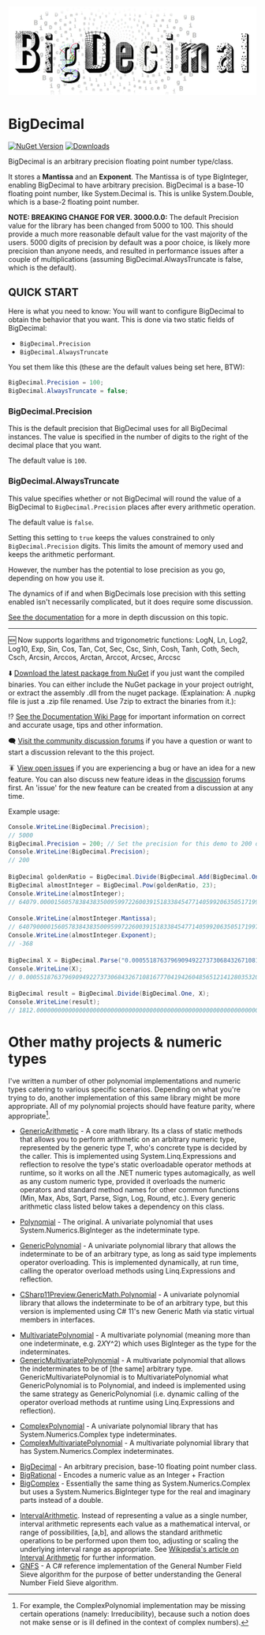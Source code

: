 ![BigDecimal Logo](https://raw.githubusercontent.com/AdamWhiteHat/BigDecimal/main/BigDecimal/Properties/Images/BigDecimalLogo.png)
# BigDecimal
[![NuGet Version](https://img.shields.io/nuget/v/ExtendedNumerics.BigDecimal?label=NuGet%20Version&link=https%3A%2F%2Fwww.nuget.org%2Fpackages%2FExtendedNumerics.BigDecimal%2F)](https://www.nuget.org/packages/ExtendedNumerics.BigDecimal) [![Downloads](https://img.shields.io/nuget/dt/ExtendedNumerics.BigDecimal?logo=%23004880&label=Downloads&link=https%3A%2F%2Fwww.nuget.org%2Fpackages%2FExtendedNumerics.BigDecimal)](https://www.nuget.org/packages/ExtendedNumerics.BigDecimal)


BigDecimal is an arbitrary precision floating point number type/class.

It stores a **Mantissa** and an **Exponent**.
The Mantissa is of type BigInteger, enabling BigDecimal to have arbitrary precision.
BigDecimal is a base-10 floating point number, like System.Decimal is. This is unlike System.Double, which is a base-2 floating point number.

**NOTE: BREAKING CHANGE FOR VER. 3000.0.0:**
The default Precision value for the library has been changed from 5000 to 100. This should provide a much more reasonable default value for the vast majority of the users. 5000 digits of precision by default was a poor choice, is likely more precision than anyone needs, and resulted in performance issues after a couple of multiplications (assuming BigDecimal.AlwaysTruncate is false, which is the default).

## QUICK START
Here is what you need to know:
You will want to configure BigDecimal to obtain the behavior that you want.
This is done via two static fields of BigDecimal:
- `BigDecimal.Precision`
- `BigDecimal.AlwaysTruncate`

You set them like this (these are the default values being set here, BTW):
```csharp
BigDecimal.Precision = 100;
BigDecimal.AlwaysTruncate = false;
```

### BigDecimal.Precision

This is the default precision that BigDecimal uses for all BigDecimal instances. 
The value is specified in the number of digits to the right of the decimal place that you want.



The default value is `100`.




### BigDecimal.AlwaysTruncate




This value specifies whether or not BigDecimal will round the value of a BigDecimal to `BigDecimal.Precision` places after every arithmetic operation.



The default value is `false`.




Setting this setting to `true` keeps the values constrained to only `BigDecimal.Precision` digits. This limits the amount of memory used and keeps the arithmetic performant. 

However, the number has the potential to lose precision as you go, depending on how you use it.

The dynamics of if and when BigDecimals lose precision with this setting enabled isn't necessarily complicated, but it does require some discussion. 

[See the documentation](https://github.com/AdamWhiteHat/BigDecimal/wiki/Documentation#using-bigdecimal) for a more in depth discussion on this topic.

---


  :new: Now supports logarithms and trigonometric functions:
LogN, Ln, Log2, Log10, Exp, Sin, Cos, Tan, Cot, Sec, Csc, Sinh, Cosh, Tanh, Coth, Sech, Csch, Arcsin, Arccos, Arctan, Arccot, Arcsec, Arccsc




  :arrow_down: [Download the latest package from NuGet](https://www.nuget.org/packages/ExtendedNumerics.BigDecimal) if you just want the compiled binaries. You can either include the NuGet package in your project outright, or extract the assembly .dll from the nuget package. (Explaination: A .nupkg file is just a .zip file renamed. Use 7zip to extract the binaries from it.): 




  :interrobang:	[See the Documentation Wiki Page](https://github.com/AdamWhiteHat/BigDecimal/wiki/Documentation) for important information on correct and accurate usage, tips and other information.




  :left_speech_bubble: [Visit the community discussion forums](https://github.com/AdamWhiteHat/BigDecimal/discussions) if you have a question or want to start a discussion relevant to the this project. 




  :cockroach: [View open issues](https://github.com/AdamWhiteHat/BigDecimal/issues) if you are experiencing a bug or have an idea for a new feature. You can also discuss new feature ideas in the [discussion](https://github.com/AdamWhiteHat/BigDecimal/discussions) forums first. An 'issue' for the new feature can be created from a discussion at any time.

 






Example usage:
```csharp
Console.WriteLine(BigDecimal.Precision);
// 5000
BigDecimal.Precision = 200; // Set the precision for this demo to 200 digits.
Console.WriteLine(BigDecimal.Precision);
// 200

BigDecimal goldenRatio = BigDecimal.Divide(BigDecimal.Add(BigDecimal.One, BigDecimal.Pow(5d, 0.5d)), BigDecimal.Parse("2"));
BigDecimal almostInteger = BigDecimal.Pow(goldenRatio, 23);
Console.WriteLine(almostInteger);
// 64079.00001560578384383500959972260039151833845477140599206350517199794937295147270152942235863491540475774000502741633359451934934882489092137272096824676971700933979751496900324221635899408750483174158953011851250910101237515143968376713756637230312138443375432324556317247823731646925119584432357765294362228759928426416872990657055876547580521657363887865665906948418349

Console.WriteLine(almostInteger.Mantissa);
// 6407900001560578384383500959972260039151833845477140599206350517199794937295147270152942235863491540475774000502741633359451934934882489092137272096824676971700933979751496900324221635899408750483174158953011851250910101237515143968376713756637230312138443375432324556317247823731646925119584432357765294362228759928426416872990657055876547580521657363887865665906948418349
Console.WriteLine(almostInteger.Exponent);
// -368

BigDecimal X = BigDecimal.Parse("0.000551876379690949227373068432671081677704194260485651214128035320088300220750");
Console.WriteLine(X);
// 0.00055187637969094922737306843267108167770419426048565121412803532008830022075

BigDecimal result = BigDecimal.Divide(BigDecimal.One, X);
Console.WriteLine(result);
// 1812.000000000000000000000000000000000000000000000000000000000000000000000001812000000000000000000000000000000000000000000000000000000000000000000000001812000000000000000000000000000000000000000000000000000000000000000000000001

```



#

# Other mathy projects & numeric types

I've written a number of other polynomial implementations and numeric types catering to various specific scenarios. Depending on what you're trying to do, another implementation of this same library might be more appropriate. All of my polynomial projects should have feature parity, where appropriate[^1].

[^1]: For example, the ComplexPolynomial implementation may be missing certain operations (namely: Irreducibility), because such a notion does not make sense or is ill defined in the context of complex numbers).

* [GenericArithmetic](https://github.com/AdamWhiteHat/GenericArithmetic) - A core math library. Its a class of static methods that allows you to perform arithmetic on an arbitrary numeric type, represented by the generic type T, who's concrete type is decided by the caller. This is implemented using System.Linq.Expressions and reflection to resolve the type's static overloadable operator methods at runtime, so it works on all the .NET numeric types automagically, as well as any custom numeric type, provided it overloads the numeric operators and standard method names for other common functions (Min, Max, Abs, Sqrt, Parse, Sign, Log,  Round, etc.). Every generic arithmetic class listed below takes a dependency on this class.

* [Polynomial](https://github.com/AdamWhiteHat/Polynomial) - The original. A univariate polynomial that uses System.Numerics.BigInteger as the indeterminate type.
* [GenericPolynomial](https://github.com/AdamWhiteHat/GenericPolynomial) -  A univariate polynomial library that allows the indeterminate to be of an arbitrary type, as long as said type implements operator overloading. This is implemented dynamically, at run time, calling the operator overload methods using Linq.Expressions and reflection.
* [CSharp11Preview.GenericMath.Polynomial](https://github.com/AdamWhiteHat/CSharp11Preview.GenericMath.Polynomial) -  A univariate polynomial library that allows the indeterminate to be of an arbitrary type, but this version is implemented using C# 11's new Generic Math via static virtual members in interfaces.
>
* [MultivariatePolynomial](https://github.com/AdamWhiteHat/MultivariatePolynomial) - A multivariate polynomial (meaning more than one indeterminate, e.g. 2*X*Y^2) which uses BigInteger as the type for the indeterminates.
* [GenericMultivariatePolynomial](https://github.com/AdamWhiteHat/GenericMultivariatePolynomial) - A multivariate polynomial that allows the indeterminates to be of [the same] arbitrary type. GenericMultivariatePolynomial is to MultivariatePolynomial what GenericPolynomial is to Polynomial, and indeed is implemented using the same strategy as GenericPolynomial (i.e. dynamic calling of the operator overload methods at runtime using Linq.Expressions and reflection).
>
* [ComplexPolynomial](https://github.com/AdamWhiteHat/ComplexPolynomial) - A univariate polynomial library that has System.Numerics.Complex type indeterminates.
* [ComplexMultivariatePolynomial](https://github.com/AdamWhiteHat/ComplexMultivariatePolynomial) -  A multivariate polynomial library that has System.Numerics.Complex indeterminates.
>
* [BigDecimal](https://github.com/AdamWhiteHat/BigDecimal) - An arbitrary precision, base-10 floating point number class.
* [BigRational](https://github.com/AdamWhiteHat/BigRational) - Encodes a numeric value as an Integer + Fraction
* [BigComplex](https://github.com/AdamWhiteHat/BigComplex) - Essentially the same thing as System.Numerics.Complex but uses a System.Numerics.BigInteger type for the real and imaginary parts instead of a double.
>
* [IntervalArithmetic](https://github.com/AdamWhiteHat/IntervalArithmetic). Instead of representing a value as a single number, interval arithmetic represents each value as a mathematical interval, or range of possibilities, [a,b], and allows the standard arithmetic operations to be performed upon them too, adjusting or scaling the underlying interval range as appropriate. See [Wikipedia's article on Interval Arithmetic](https://en.wikipedia.org/wiki/Interval_arithmetic) for further information.
* [GNFS](https://github.com/AdamWhiteHat/GNFS) - A C# reference implementation of the General Number Field Sieve algorithm for the purpose of better understanding the General Number Field Sieve algorithm.
